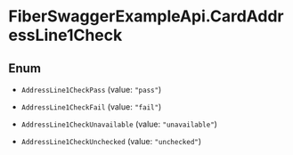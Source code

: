 # FiberSwaggerExampleApi.CardAddressLine1Check

## Enum


* `AddressLine1CheckPass` (value: `"pass"`)

* `AddressLine1CheckFail` (value: `"fail"`)

* `AddressLine1CheckUnavailable` (value: `"unavailable"`)

* `AddressLine1CheckUnchecked` (value: `"unchecked"`)



